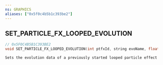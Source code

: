 ```yaml
---
ns: GRAPHICS
aliases: ["0x5f0c4b5b1c393be2"]
---
```

## SET_PARTICLE_FX_LOOPED_EVOLUTION

```c
// 0x5F0C4B5B1C393BE2
void SET_PARTICLE_FX_LOOPED_EVOLUTION(int ptfxId, string evoName, float evoVal, bool localOnly);
```

```
Sets the evolution data of a previously started looped particle effect
```
